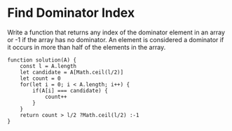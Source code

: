 # Find Dominator Index

Write a function that returns any index of the dominator element in an array or -1 if the array has no dominator.
An element is considered a dominator if it occurs in more than half of the elements in the array.
```
function solution(A) {
    const l = A.length
    let candidate = A[Math.ceil(l/2)]
    let count = 0
    for(let i = 0; i < A.length; i++) {
        if(A[i] === candidate) {
            count++
        }
    }
    return count > l/2 ?Math.ceil(l/2) :-1
}
```
